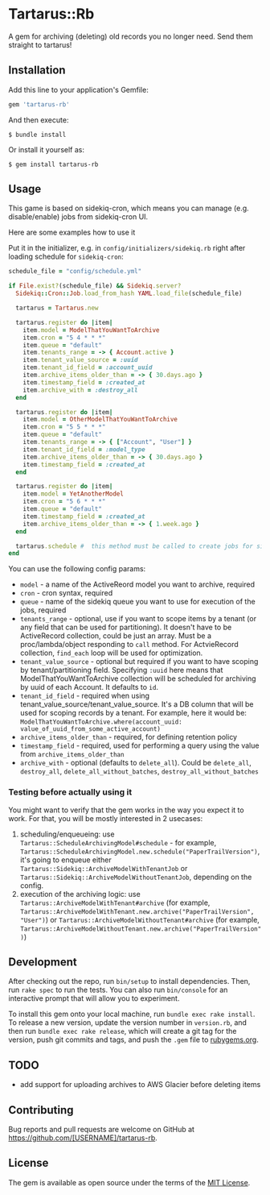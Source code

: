 # Tartarus::Rb

A gem for archiving (deleting) old records you no longer need. Send them straight to tartarus!

## Installation

Add this line to your application's Gemfile:

```ruby
gem 'tartarus-rb'
```

And then execute:

    $ bundle install

Or install it yourself as:

    $ gem install tartarus-rb

## Usage

This game is based on sidekiq-cron, which means you can manage (e.g. disable/enable) jobs from sidekiq-cron UI.

Here are some examples how to use it

Put it in the initializer, e.g. in `config/initializers/sidekiq.rb` right after loading schedule for `sidekiq-cron`:

``` rb
schedule_file = "config/schedule.yml"

if File.exist?(schedule_file) && Sidekiq.server?
  Sidekiq::Cron::Job.load_from_hash YAML.load_file(schedule_file)

  tartarus = Tartarus.new

  tartarus.register do |item|
    item.model = ModelThatYouWantToArchive
    item.cron = "5 4 * * *"
    item.queue = "default"
    item.tenants_range = -> { Account.active }
    item.tenant_value_source = :uuid
    item.tenant_id_field = :account_uuid
    item.archive_items_older_than = -> { 30.days.ago }
    item.timestamp_field = :created_at
    item.archive_with = :destroy_all
  end

  tartarus.register do |item|
    item.model = OtherModelThatYouWantToArchive
    item.cron = "5 5 * * *"
    item.queue = "default"
    item.tenants_range = -> { ["Account", "User"] }
    item.tenant_id_field = :model_type
    item.archive_items_older_than = -> { 30.days.ago }
    item.timestamp_field = :created_at
  end

  tartarus.register do |item|
    item.model = YetAnotherModel
    item.cron = "5 6 * * *"
    item.queue = "default"
    item.timestamp_field = :created_at
    item.archive_items_older_than = -> { 1.week.ago }
  end

  tartarus.schedule #  this method must be called to create jobs for sidekiq-cron!
end
```


You can use the following config params:
- `model` - a name of the ActiveReord model you want to archive, required
- `cron` - cron syntax, required
- `queue` - name of the sidekiq queue you want to use for execution of the jobs, required
- `tenants_range` - optional, use if you want to scope items by a tenant (or any field that can be used for partitioning). It doesn't have to be ActiveRecord collection, could be just an array. Must be a proc/lambda/object responding to `call` method. For ActvieRecord collection, `find_each` loop will be used for optimization.
- `tenant_value_source` - optional but required if you want to have scoping by tenant/partitioning field. Specifying `:uuid` here means that ModelThatYouWantToArchive collection will be scheduled for archiving by uuid of each Account. It defaults to `id`.
- `tenant_id_field` - required when using tenant_value_source/tenant_value_source. It's a DB column that will be used for scoping records by a tenant. For example, here it would be: `ModelThatYouWantToArchive.where(account_uuid: value_of_uuid_from_some_active_account)`
- `archive_items_older_than` - required, for defining retention policy
- `timestamp_field` - required, used for performing a query using the value from `archive_items_older_than`
- `archive_with` - optional (defaults to `delete_all`). Could be `delete_all`, `destroy_all`, `delete_all_without_batches`, `destroy_all_without_batches`

### Testing before actually using it

You might want to verify that the gem works in the way you expect it to work. For that, you will be mostly interested in 2 usecases:

1. scheduling/enqueueing: use `Tartarus::ScheduleArchivingModel#schedule` - for example, `Tartarus::ScheduleArchivingModel.new.schedule("PaperTrailVersion")`, it's going to enqueue either `Tartarus::Sidekiq::ArchiveModelWithTenantJob` or `Tartarus::Sidekiq::ArchiveModelWithoutTenantJob`, depending on the config.
2. execution of the archiving logic: use `Tartarus::ArchiveModelWithTenant#archive` (for example, `Tartarus::ArchiveModelWithTenant.new.archive("PaperTrailVersion", "User")`) or `Tartarus::ArchiveModelWithoutTenant#archive` (for example, `Tartarus::ArchiveModelWithoutTenant.new.archive("PaperTrailVersion")`)


## Development

After checking out the repo, run `bin/setup` to install dependencies. Then, run `rake spec` to run the tests. You can also run `bin/console` for an interactive prompt that will allow you to experiment.

To install this gem onto your local machine, run `bundle exec rake install`. To release a new version, update the version number in `version.rb`, and then run `bundle exec rake release`, which will create a git tag for the version, push git commits and tags, and push the `.gem` file to [rubygems.org](https://rubygems.org).

## TODO

- add support for uploading archives to AWS Glacier before deleting items

## Contributing

Bug reports and pull requests are welcome on GitHub at https://github.com/[USERNAME]/tartarus-rb.


## License

The gem is available as open source under the terms of the [MIT License](https://opensource.org/licenses/MIT).
